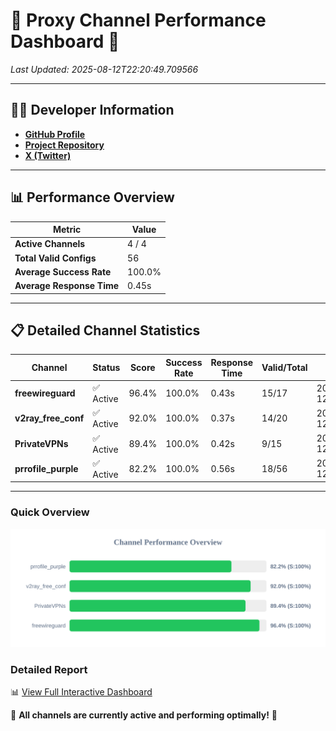 # 🌟 Proxy Channel Performance Dashboard 🌟

_Last Updated: 2025-08-12T22:20:49.709566_

---

## 👩‍💻 Developer Information

- **[GitHub Profile](https://github.com/4n0nymou3)**  
- **[Project Repository](https://github.com/4n0nymou3/multi-proxy-config-fetcher)**  
- **[X (Twitter)](https://x.com/4n0nymou3)**  

---

## 📊 Performance Overview

| Metric                | Value       |
|-----------------------|-------------|
| **Active Channels**   | 4 / 4       |
| **Total Valid Configs** | 56          |
| **Average Success Rate** | 100.0%      |
| **Average Response Time** | 0.45s       |

---

## 📋 Detailed Channel Statistics

| Channel          | Status     | Score  | Success Rate | Response Time | Valid/Total | Last Success               |
|------------------|------------|--------|--------------|---------------|-------------|----------------------------|
| **freewireguard**  | ✅ Active  | 96.4%  | 100.0% | 0.43s         | 15/17       | 2025-08-12T22:20:49.707878 |
| **v2ray_free_conf**  | ✅ Active  | 92.0%  | 100.0% | 0.37s         | 14/20       | 2025-08-12T22:20:48.786524 |
| **PrivateVPNs**  | ✅ Active  | 89.4%  | 100.0% | 0.42s         | 9/15       | 2025-08-12T22:20:49.252408 |
| **prrofile_purple**  | ✅ Active  | 82.2%  | 100.0% | 0.56s         | 18/56       | 2025-08-12T22:20:48.346477 |

---

### Quick Overview
<div align="center">
  <a href="https://raw.githubusercontent.com/nullluser/NullRepo/refs/heads/main/assets/channel_stats_chart.svg">
    <img src="https://raw.githubusercontent.com/nullluser/NullRepo/refs/heads/main/assets/channel_stats_chart.svg" alt="Source Performance Statistics" width="800">
  </a>
</div>

### Detailed Report
📊 [View Full Interactive Dashboard](https://htmlpreview.github.io/?https://github.com/nullluser/NullRepo/blob/main/assets/performance_report.html)

🎉 **All channels are currently active and performing optimally!** 🎉
